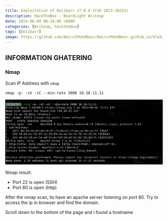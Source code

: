 ```yaml
---
title: Exploitation of Dolibarr 17.0.0 (CVE-2023-30253)
description: HackTheBox - BoardLight Writeup
date: 2024-06-04 00:34:00 +0800
categories: [Writeup, hackthebox]
tags: [Dolibarr]
image: https://github.com/AmirulMohdNoor/AmirulMohdNoor.github.io/blob/main/images/boardlight/Untitled%20design.jpg?raw=true
---
```


## INFORMATION GHATERING

### Nmap

Scan IP Address with `nmap`

```terminal
nmap -p- -sV -sC --min-rate 1000 10.10.11.11
```
![Logo](https://github.com/AmirulMohdNoor/AmirulMohdNoor.github.io/blob/main/images/boardlight/Screenshot%202024-06-04%20171409.png?raw=true)

Nmap result:

- Port 22 is open (SSH)
- Port 80 is open (http)

After the nmap scan, its have an apache server listening on port 80. Try to access the ip in browser and find the domain.

Scroll down to the bottom of the page and i found a hostname
